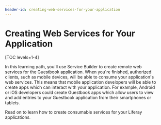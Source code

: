 ```yaml
---
header-id: creating-web-services-for-your-application
---
```


# Creating Web Services for Your Application

[TOC levels=1-4]

In this learning path, you'll use Service Builder to create remote web services
for the Guestbook application. When you're finished, authorized clients, such as
mobile devices, will be able to consume your application's web services. This
means that mobile application developers will be able to create apps which can
interact with your application. For example, Android or iOS developers could
create Guestbook apps which allow users to view and add entries to your
Guestbook application from their smartphones or tablets. 

Read on to learn how to create consumable services for your Liferay
applications. 
